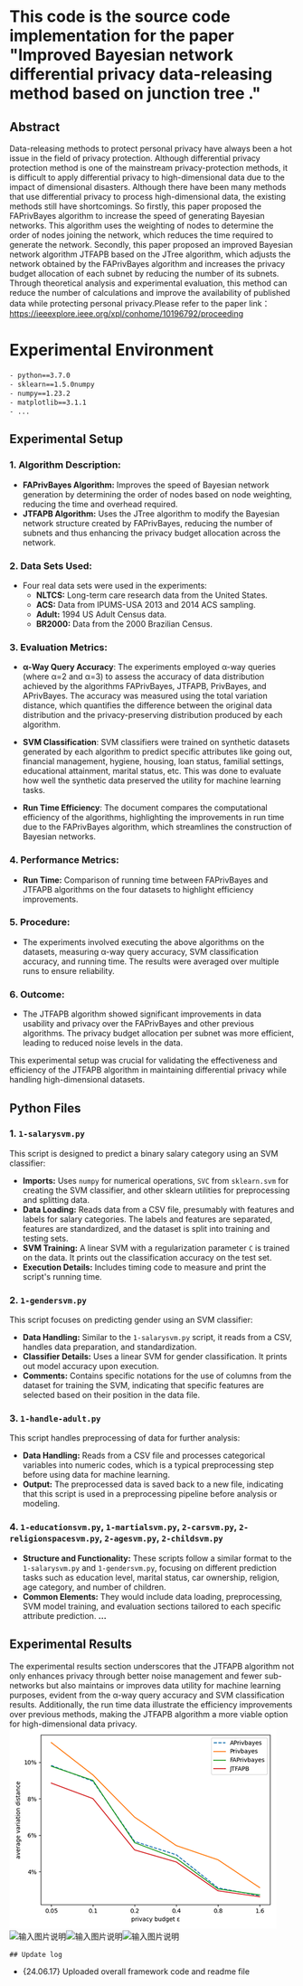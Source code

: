 ﻿# This code is the source code implementation for the paper "Improved Bayesian network differential privacy data-releasing method based on junction tree ."

## Abstract
Data-releasing methods to protect personal privacy have always been a hot issue in the field of privacy protection. Although differential privacy protection method is one of the mainstream privacy-protection methods, it is difficult to apply differential privacy to high-dimensional data due to the impact of dimensional disasters. Although there have been many methods that use differential privacy to process high-dimensional data, the existing methods still have shortcomings. So firstly, this paper proposed the FAPrivBayes algorithm to increase the speed of generating Bayesian networks. This algorithm uses the weighting of nodes to determine the order of nodes joining the network, which reduces the time required to generate the network. Secondly, this paper proposed an improved Bayesian network algorithm JTFAPB based on the JTree algorithm, which adjusts the network obtained by the FAPrivBayes algorithm and increases the privacy budget allocation of each subnet by reducing the number of its subnets. Through theoretical analysis and experimental evaluation, this method can reduce the number of calculations and improve the availability of published data while protecting personal privacy.Please refer to the paper link：https://ieeexplore.ieee.org/xpl/conhome/10196792/proceeding

# Experimental Environment

```
- python==3.7.0
- sklearn==1.5.0numpy
- numpy==1.23.2
- matplotlib==3.1.1
- ...

```

## Experimental Setup

### 1. **Algorithm Description:**
   - **FAPrivBayes Algorithm:** Improves the speed of Bayesian network generation by determining the order of nodes based on node weighting, reducing the time and overhead required.
   - **JTFAPB Algorithm:** Uses the JTree algorithm to modify the Bayesian network structure created by FAPrivBayes, reducing the number of subnets and thus enhancing the privacy budget allocation across the network.

### 2. **Data Sets Used:**
   - Four real data sets were used in the experiments:
     - **NLTCS:** Long-term care research data from the United States.
     - **ACS:** Data from IPUMS-USA 2013 and 2014 ACS sampling.
     - **Adult:** 1994 US Adult Census data.
     - **BR2000:** Data from the 2000 Brazilian Census.

### 3. **Evaluation Metrics:**
 - **α-Way Query Accuracy**: The experiments employed α-way queries (where α=2 and α=3) to assess the accuracy of data distribution achieved by the algorithms FAPrivBayes, JTFAPB, PrivBayes, and APrivBayes. The accuracy was measured using the total variation distance, which quantifies the difference between the original data distribution and the privacy-preserving distribution produced by each algorithm.

- **SVM Classification**: SVM classifiers were trained on synthetic datasets generated by each algorithm to predict specific attributes like going out, financial management, hygiene, housing, loan status, familial settings, educational attainment, marital status, etc. This was done to evaluate how well the synthetic data preserved the utility for machine learning tasks.

- **Run Time Efficiency**: The document compares the computational efficiency of the algorithms, highlighting the improvements in run time due to the FAPrivBayes algorithm, which streamlines the construction of Bayesian networks.

### 4. **Performance Metrics:**
   - **Run Time:** Comparison of running time between FAPrivBayes and JTFAPB algorithms on the four datasets to highlight efficiency improvements.

### 5. **Procedure:**
   - The experiments involved executing the above algorithms on the datasets, measuring α-way query accuracy, SVM classification accuracy, and running time. The results were averaged over multiple runs to ensure reliability.

### 6. **Outcome:**
   - The JTFAPB algorithm showed significant improvements in data usability and privacy over the FAPrivBayes and other previous algorithms. The privacy budget allocation per subnet was more efficient, leading to reduced noise levels in the data.

This experimental setup was crucial for validating the effectiveness and efficiency of the JTFAPB algorithm in maintaining differential privacy while handling high-dimensional datasets.

## Python Files

### 1. `1-salarysvm.py`
This script is designed to predict a binary salary category using an SVM classifier:
- **Imports:** Uses `numpy` for numerical operations, `SVC` from `sklearn.svm` for creating the SVM classifier, and other sklearn utilities for preprocessing and splitting data.
- **Data Loading:** Reads data from a CSV file, presumably with features and labels for salary categories. The labels and features are separated, features are standardized, and the dataset is split into training and testing sets.
- **SVM Training:** A linear SVM with a regularization parameter `C` is trained on the data. It prints out the classification accuracy on the test set.
- **Execution Details:** Includes timing code to measure and print the script's running time.

### 2. `1-gendersvm.py`
This script focuses on predicting gender using an SVM classifier:
- **Data Handling:** Similar to the `1-salarysvm.py` script, it reads from a CSV, handles data preparation, and standardization.
- **Classifier Details:** Uses a linear SVM for gender classification. It prints out model accuracy upon execution.
- **Comments:** Contains specific notations for the use of columns from the dataset for training the SVM, indicating that specific features are selected based on their position in the data file.

### 3. `1-handle-adult.py`
This script handles preprocessing of data for further analysis:
- **Data Handling:** Reads from a CSV file and processes categorical variables into numeric codes, which is a typical preprocessing step before using data for machine learning.
- **Output:** The preprocessed data is saved back to a new file, indicating that this script is used in a preprocessing pipeline before analysis or modeling.

### 4. `1-educationsvm.py`, `1-martialsvm.py`, `2-carsvm.py`, `2-religionspacesvm.py`, `2-agesvm.py`, `2-childsvm.py`
- **Structure and Functionality:** These scripts follow a similar format to the `1-salarysvm.py` and `1-gendersvm.py`, focusing on different prediction tasks such as education level, marital status, car ownership, religion, age category, and number of children. 
- **Common Elements:** They would include data loading, preprocessing, SVM model training, and evaluation sections tailored to each specific attribute prediction.
**...**

##  Experimental Results
The experimental results section underscores that the JTFAPB algorithm not only enhances privacy through better noise management and fewer sub-networks but also maintains or improves data utility for machine learning purposes, evident from the α-way query accuracy and SVM classification results. Additionally, the run time data illustrate the efficiency improvements over previous methods, making the JTFAPB algorithm a more viable option for high-dimensional data privacy.
![输入图片说明](https://github.com/csmaxuebin/FAPrivBayes/blob/main/tp/acs-Q2.png)![输入图片说明](/imgs/2024-06-17/eGtHBWJUyt10MTOL.png)![输入图片说明](/imgs/2024-06-17/sMZIUxRQimDlH85Q.png)![输入图片说明](/imgs/2024-06-17/v2k5nc4zdADx9v6T.png)



```
## Update log

```
- {24.06.17} Uploaded overall framework code and readme file
```
